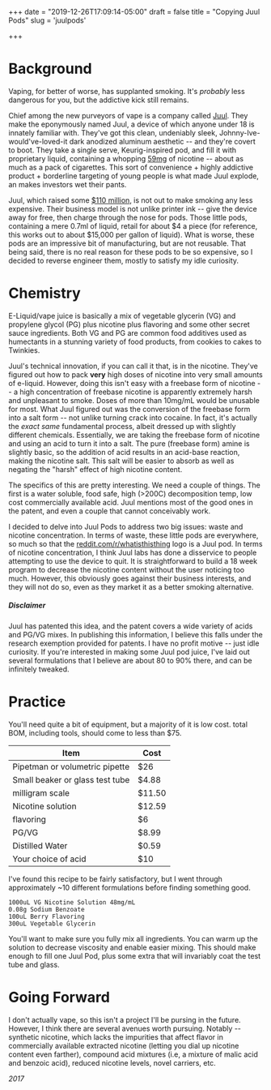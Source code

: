 +++
date = "2019-12-26T17:09:14-05:00"
draft = false
title = "Copying Juul Pods"
slug = 'juulpods'

+++

# Background

Vaping, for better of worse, has supplanted smoking. It's *probably* less dangerous for you, but the addictive kick still remains.

Chief among the new purveyors of vape is a company called [Juul](https://www.juul.com/). They make the eponymously named Juul, a device of which anyone under 18 is innately familiar with. They've got this clean, undeniably sleek, Johnny-Ive-would've-loved-it dark anodized aluminum aesthetic -- and they're covert to boot. They take a single serve, Keurig-inspired pod, and fill it with proprietary liquid, containing a whopping [59mg](https://support.juul.com/home/learn/faqs/juulpods-juulpod-liquid) of nicotine -- about as much as a pack of cigarettes. This sort of convenience + highly addictive product + borderline targeting of young people is what made Juul explode, an makes investors wet their pants.

Juul, which raised some [$110 million](https://www.cnbc.com/2017/12/19/juul-labs-raising-150-million-in-debt-after-spinning-out-of-pax.html), is not out to make smoking any less expensive. Their business model is not unlike printer ink -- give the device away for free, then charge through the nose for pods. Those little pods, containing a mere 0.7ml of liquid, retail for about $4 a piece (for reference, this works out to about $15,000 per gallon of liquid). What is worse, these pods are an impressive bit of manufacturing, but are not reusable. That being said, there is no real reason for these pods to be so expensive, so I decided to reverse engineer them, mostly to satisfy my idle curiosity.

# Chemistry

E-Liquid/vape juice is basically a mix of vegetable glycerin (VG) and propylene glycol (PG) plus nicotine plus flavoring and some other secret sauce ingredients. Both VG and PG are common food additives used as humectants in a stunning variety of food products, from cookies to cakes to Twinkies.

Juul's technical innovation, if you can call it that, is in the nicotine. They've figured out how to pack **very** high doses of nicotine into very small amounts of e-liquid. However, doing this isn't easy with a freebase form of nicotine -- a high concentration of freebase nicotine is apparently extremely harsh and unpleasant to smoke. Doses of more than 10mg/mL would be unusable for most. What Juul figured out was the conversion of the freebase form into a salt form -- not unlike turning crack into cocaine. In fact, it's actually the *exact same* fundamental process, albeit dressed up with slightly different chemicals. Essentially, we are taking the freebase form of nicotine and using an acid to turn it into a salt. The pure (freebase form) amine is slightly basic, so the addition of acid results in an acid-base reaction, making the nicotine salt. This salt will be easier to absorb as well as negating the "harsh" effect of high nicotine content. 

The specifics of this are pretty interesting. We need a couple of things. The first is a water soluble, food safe, high (>200C) decomposition temp, low cost commercially available acid. Juul mentions most of the good ones in the patent, and even a couple that cannot conceivably work. 

I decided to delve into Juul Pods to address two big issues: waste and nicotine concentration. In terms of waste, these little pods are everywhere, so much so that the [reddit.com/r/whatisthisthing](https://www.reddit.com/r/whatisthisthing/) logo is a Juul pod. In terms of nicotine concentration, I think Juul labs has done a disservice to people attempting to use the device to quit. It is straightforward to build a 18 week program to decrease the nicotine content without the user noticing too much. However, this obviously goes against their business interests, and they will not do so, even as they market it as a better smoking alternative.

##### Disclaimer

Juul has patented this idea, and the patent covers a wide variety of acids and PG/VG mixes. In publishing this information, I believe this falls under the research exemption provided for patents. I have no profit motive -- just idle curiosity. If you're interested in making some Juul pod juice, I've laid out several formulations that I believe are about 80 to 90% there, and can be infinitely tweaked.


# Practice


You'll need quite a bit of equipment, but a majority of it is low cost. total BOM, including tools, should come to less than $75.

Item | Cost 
-----|------
 Pipetman or volumetric pipette   | $26
 Small beaker or glass test tube  | $4.88
 milligram scale 				  | $11.50
 Nicotine solution 			      | $12.59
 flavoring						  | $6
 PG/VG 						      | $8.99
 Distilled Water				  | $0.59 
 Your choice of acid      	      | $10 |eBay / Amazon



I've found this recipe to be fairly satisfactory, but I went through approximately ~10 different formulations before finding something good. 

	1000uL VG Nicotine Solution 48mg/mL
	0.08g Sodium Benzoate
	100uL Berry Flavoring
	300uL Vegetable Glycerin

You'll want to make sure you fully mix all ingredients. You can warm up the solution to decrease viscosity and enable easier mixing. This should make enough to fill one Juul Pod, plus some extra that will invariably coat the test tube and glass.

# Going Forward

I don't actually vape, so this isn't a project I'll be pursing in the future. However, I think there are several avenues worth pursuing. Notably -- synthetic nicotine, which lacks the impurities that affect flavor in commercially available extracted nicotine (letting you dial up nicotine content even farther), compound acid mixtures (i.e, a mixture of malic acid and benzoic acid), reduced nicotine levels, novel carriers, etc.

*2017*